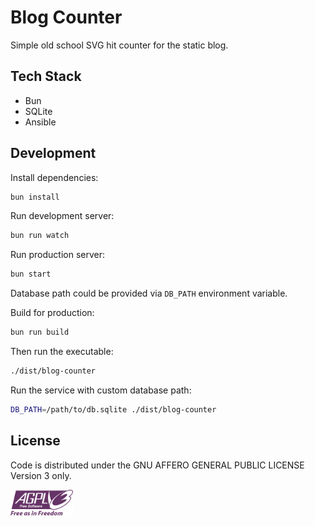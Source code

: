 # Blog Counter

Simple old school SVG hit counter for the static blog.

## Tech Stack

* Bun
* SQLite
* Ansible

## Development

Install dependencies:

```bash
bun install
```

Run development server:

```bash
bun run watch
```

Run production server:

```bash
bun start
```

Database path could be provided via `DB_PATH` environment variable.

Build for production:

```bash
bun run build
```

Then run the executable:

```bash
./dist/blog-counter
```

Run the service with custom database path:

```bash
DB_PATH=/path/to/db.sqlite ./dist/blog-counter
```

## License

Code is distributed under the GNU AFFERO GENERAL PUBLIC LICENSE Version 3 only.

<img src="./AGPLv3_Logo.svg" width="100" alt="AGPLv3 Logo"/>
